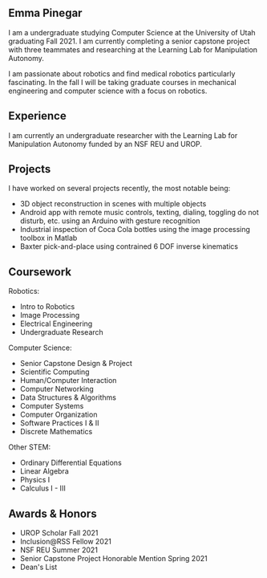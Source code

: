 ## Emma Pinegar

I am a undergraduate studying Computer Science at the University of Utah graduating Fall 2021. I am currently completing a senior capstone project with three teammates and researching at the Learning Lab for Manipulation Autonomy. 

I am passionate about robotics and find medical robotics particularly fascinating. In the fall I will be taking graduate courses in mechanical engineering and computer science with a focus on robotics. 

## Experience
I am currently an undergraduate researcher with the Learning Lab for Manipulation Autonomy funded by an NSF REU and UROP. 

## Projects
I have worked on several projects recently, the most notable being:
- 3D object reconstruction in scenes with multiple objects
- Android app with remote music controls, texting, dialing, toggling do not disturb, etc. using an Arduino with gesture recognition
- Industrial inspection of Coca Cola bottles using the image processing toolbox in Matlab
- Baxter pick-and-place using contrained 6 DOF inverse kinematics

## Coursework
Robotics:
- Intro to Robotics
- Image Processing
- Electrical Engineering
- Undergraduate Research

Computer Science:
- Senior Capstone Design & Project
- Scientific Computing
- Human/Computer Interaction
- Computer Networking
- Data Structures & Algorithms 
- Computer Systems
- Computer Organization
- Software Practices I & II
- Discrete Mathematics

Other STEM:
- Ordinary Differential Equations
- Linear Algebra
- Physics I 
- Calculus I - III

## Awards & Honors
- UROP Scholar Fall 2021
- Inclusion@RSS Fellow 2021
- NSF REU Summer 2021
- Senior Capstone Project Honorable Mention Spring 2021
- Dean's List
